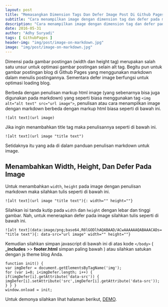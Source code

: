 ```yaml
---
layout: post
title: "Memasangkan Dimension Tags Dan Defer Image Post Di Github Pages"
subtitle: "Cara menampilkan image dengan dimension tag dan defer pada markdown Github Pages."
description: "Cara menampilkan image dengan dimension tag dan defer pada markdown untuk optimasi blog di Github Pages."
date: 2016-05-31
author: "Adhy Suryadi"
tags: [ GithubPages ]
header-img: "img/post/image-on-markdown.jpg"
image: "img/post/image-on-markdown.jpg"
---
```


Dimensi pada gambar postingan (width dan height tag) merupakan salah satu unsur untuk optimasi gambar postingan selain alt tag. Begitu pun untuk gambar postingan blog di Github Pages yang menggunakan markdown dalam menulis postingannya. Sementara defer image berfungsi untuk optimasi loading blog.

Berbeda dengan penulisan markup html image (yang sebenarnya bisa juga digunakan pada markdown) yang seperti biasa menggunakan tag `<img alt="alt text" src="url image">`, penulisan atau cara menampilkan image dengan markdown berbeda dengan markup html biasa seperti di bawah ini.

```
![alt text](url image)
```

Jika ingin menambahkan title tag maka penulisannya seperti di bawah ini.

```
![alt text](url image "title text")
```

Setidaknya itu yang ada di dalam panduan penulisan markdown untuk image.

## Menambahkan Width, Height, Dan Defer Pada Image

Untuk menambahkan `width`, `height` pada image dengan penulisan markdown maka silahkan tulis seperti di bawah ini.

```
![alt text](url image "title text"){: width="" height=""}
```

Silahkan isi tanda kutip pada `width` dan `height` dengan lebar dan tinggi gambar. Nah, untuk menerapkan defer pada image silahkan tulis seperti di bawah ini.

```
![alt text](data:image/png;base64,R0lGODlhAQABAAD/ACwAAAAAAQABAAACADs= "title text"){: data-src="url image" width="" height=""}
```

Kemudian silahkan simpan javascript di bawah ini di atas kode `</body>` ( **_includes** >> **footer.html** simpan paling bawah ) atau silahkan satukan dengan js theme blog Anda.

```
function init() {
var imgDefer = document.getElementsByTagName('img');
for (var i=0; i<imgDefer.length; i++) {
if(imgDefer[i].getAttribute('data-src')) {
imgDefer[i].setAttribute('src',imgDefer[i].getAttribute('data-src'));
} } }
window.onload = init;
```

Untuk demonya silahkan lihat halaman berikut, [DEMO](http://kompiajaib.github.io/2016/05/31/perangkap-iklan/ "Demo").
